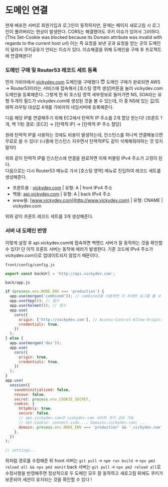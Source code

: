 ﻿# 도메인 연결

현재 배포한 서버로 회원가입과 로그인이 동작하지만, 문제는 페이지 새로고침 시 로그인이 풀려버리는 현상이 발생한다. CORS는 해결했어도 쿠키 이슈가 있어서 그러하다. (This Set-Cookie was blocked because its Domain attribute was invalid with regards to the current host url) 이는 즉 요청을 보낸 곳과 요청을 받는 곳의 도메인이 달라서 쿠키공유가 안되는 이슈가 있다. 이슈해결을 위해 도메인을 구매 후 프로젝트에 연결해본다!

### 도메인 구매 및 Router53 레코드 세트 등록

먼저 가비아에서 [vickydev.com](http://vickydev.com) 도메인을 구매했다 😇 도메인 구매가 완료되면 AWS → Router53이라는 서비스에 접속해서 [호스팅 영역 생성]버튼을 눌러 vickydev.com 도메인을 등록해준다. 그렇게 한 뒤 호스팅 영역 세부정보로 들어가면 NS, SOA라는 유형 두개의 필드가 vickydev.com에 생성된 것을 볼 수 있는데, 이 중 NS에 있는 값/트래픽 라우팅 대상값 4개를 가비아의 네임서버에 등록해준다.

다음 해당 IP를 연결해주기 위해 EC2에서 탄력적 IP 주소를 2개 할당 받는다! (프론트 1개, 백 1개)
경로: [EC2] → [탄력적 IP] → [탄력적 IP 주소 할당]

원래 탄력적 IP를 사용하는 것에도 비용이 발생하는데, 인스턴스를 하나씩 연결해놓으면 무료로 쓸 수 있다! (나중에 인스턴스 지우면서 탄력적IP도 같이 삭제해줘야하는 것 잊지말자!)

위와 같이 탄력적 IP를 인스턴스에 연결을 완료하면 이제 퍼블링 IPv4 주소가 고정이 된다.  
다음으로는 다시 Router53 메뉴로 가서 [호스팅 영역] 메뉴로 진입하여 레코드 세트를 생성해준다.

- 프론트용 : [vickydev.com](http://vickydev.com) | 유형: A | front IPv4 주소
- 백용: [api.vickydev.com](http://api.vickydev.com) | 유형: A | back IPv4 주소
- www용: [www.vickydev.com](http://www.vickydev.com) | 유형: CNAME | vickydev.com

위와 같이 프론트 레코드 세트를 3개 생성해준다.

### 서버 내 도메인 반영

이렇게 설정 후 api.vickydev.com에 접속하면 백엔드 서버가 잘 동작하는 것을 확인할 수 있다! 단 아직 프론트 서버는 동작에 에러가 발생한다. 기존 코드에 IPv4 주소가 vickydev.com으로 업데이트되지 않았기 때문이다.

`front/config/config.js`

```jsx
export const backUrl = 'http://api.vickydev.com';
```

`back/app.js`

```jsx
if (process.env.NODE_ENV === 'production') {
  app.use(morgan('combined')); // combined를 사용하면 더 자세한 로그를 볼 수 있다.
  app.use(hpp()); // 필수
  app.use(helmet()); // 필수
  app.use(
    cors({
      origin: ['http://vickydev.com'], // Access-Control-Allow-Origin: http://vickydev.com
      credentials: true,
    })
  );
} else {
  app.use(morgan('dev'));
  app.use(
    cors({
      origin: true,
      credentials: true,
    })
  );
}
app.use(
  session({
    saveUninitialized: false,
    resave: false,
    secret: process.env.COOKIE_SECRET,
    cookie: {
      httpOnly: true,
      secure: false,
      // api.vickydev.com과 vickydev.com 사이의 쿠키 공유 가능
      // Set-Cookie: connect.sid=...; Domain=.vickydev.com; ...
      domain: process.env.NODE_ENV === 'production' && '.vickydev.com',
    },
  })
);

// settings...
```

위처럼 경로를 수정해준 뒤 front 서버는 `git pull` → `npm run build` → `npx pm2 reload all && npx pm2 monit` back 서버는 `git pull` → `npx pm2 reload all`로 수정사항을 반영해주면 정상적으로 두 도메인 모두 잘 동작하고 새로고침 뒤에도 쿠키가 보존되어 세션이 유지되는 것을 확인할 수 있다 !
